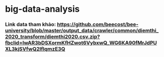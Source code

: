 # big-data-analysis
### Link data tham khảo: https://github.com/beecost/bee-university/blob/master/output_data/crawler/common/diemthi_2020_transform/diemthi2020.csv.zip?fbclid=IwAR3bDSXormKfHZwot6VybxwQ_WG6KA90fMrJdPUXL3kjSVfwQ2IflqmzE3Q
